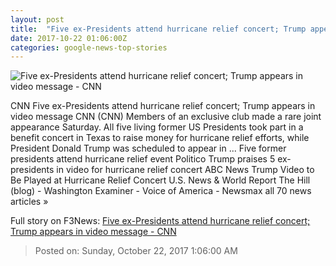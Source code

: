 ```yaml
---
layout: post
title:  "Five ex-Presidents attend hurricane relief concert; Trump appears in video message - CNN"
date: 2017-10-22 01:06:00Z
categories: google-news-top-stories
---
```


![Five ex-Presidents attend hurricane relief concert; Trump appears in video message - CNN](http://cdn.cnn.com/cnnnext/dam/assets/150424140700-presidents-april-24-super-169.jpg)

CNN Five ex-Presidents attend hurricane relief concert; Trump appears in video message CNN (CNN) Members of an exclusive club made a rare joint appearance Saturday. All five living former US Presidents took part in a benefit concert in Texas to raise money for hurricane relief efforts, while President Donald Trump was scheduled to appear in ... Five former presidents attend hurricane relief event Politico Trump praises 5 ex-presidents in video for hurricane relief concert ABC News Trump Video to Be Played at Hurricane Relief Concert U.S. News & World Report The Hill (blog) - Washington Examiner - Voice of America - Newsmax all 70 news articles »


Full story on F3News: [Five ex-Presidents attend hurricane relief concert; Trump appears in video message - CNN](http://www.f3nws.com/n/aNxUdC)

> Posted on: Sunday, October 22, 2017 1:06:00 AM
